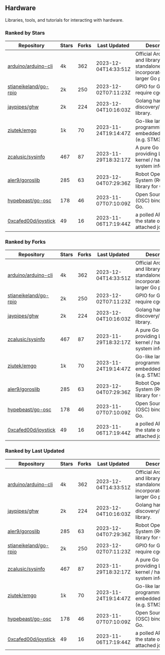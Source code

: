 ## Hardware

Libraries, tools, and tutorials for interacting with hardware.

### Ranked by Stars

| Repository | Stars | Forks | Last Updated | Description | 
|------------|-------|-------|--------------|-------------|
| [arduino/arduino-cli](https://github.com/arduino/arduino-cli) | 4k | 362 | 2023-12-04T14:33:51Z |  Official Arduino CLI and library. Can run standalone, or be incorporated into larger Go projects. |
| [stianeikeland/go-rpio](https://github.com/stianeikeland/go-rpio) | 2k | 250 | 2023-12-02T07:11:23Z |  GPIO for Go, doesn't require cgo. |
| [jaypipes/ghw](https://github.com/jaypipes/ghw) | 2k | 224 | 2023-12-04T10:16:03Z |  Golang hardware discovery/inspection library. |
| [ziutek/emgo](https://github.com/ziutek/emgo) | 1k | 70 | 2023-11-24T19:14:47Z |  Go-like language for programming embedded systems (e.g. STM32 MCU). |
| [zcalusic/sysinfo](https://github.com/zcalusic/sysinfo) | 467 | 87 | 2023-11-29T18:32:17Z |  A pure Go library providing Linux OS / kernel / hardware system information. |
| [aler9/goroslib](https://github.com/aler9/goroslib) | 285 | 63 | 2023-12-04T07:29:36Z |  Robot Operating System (ROS) library for Go. |
| [hypebeast/go-osc](https://github.com/hypebeast/go-osc) | 178 | 46 | 2023-11-07T07:10:09Z |  Open Sound Control (OSC) bindings for Go. |
| [0xcafed00d/joystick](https://github.com/0xcafed00d/joystick) | 49 | 16 | 2023-11-06T17:19:44Z |  a polled API to read the state of an attached joystick. |

### Ranked by Forks

| Repository | Stars | Forks | Last Updated | Description | 
|------------|-------|-------|--------------|-------------|
| [arduino/arduino-cli](https://github.com/arduino/arduino-cli) | 4k | 362 | 2023-12-04T14:33:51Z |  Official Arduino CLI and library. Can run standalone, or be incorporated into larger Go projects. |
| [stianeikeland/go-rpio](https://github.com/stianeikeland/go-rpio) | 2k | 250 | 2023-12-02T07:11:23Z |  GPIO for Go, doesn't require cgo. |
| [jaypipes/ghw](https://github.com/jaypipes/ghw) | 2k | 224 | 2023-12-04T10:16:03Z |  Golang hardware discovery/inspection library. |
| [zcalusic/sysinfo](https://github.com/zcalusic/sysinfo) | 467 | 87 | 2023-11-29T18:32:17Z |  A pure Go library providing Linux OS / kernel / hardware system information. |
| [ziutek/emgo](https://github.com/ziutek/emgo) | 1k | 70 | 2023-11-24T19:14:47Z |  Go-like language for programming embedded systems (e.g. STM32 MCU). |
| [aler9/goroslib](https://github.com/aler9/goroslib) | 285 | 63 | 2023-12-04T07:29:36Z |  Robot Operating System (ROS) library for Go. |
| [hypebeast/go-osc](https://github.com/hypebeast/go-osc) | 178 | 46 | 2023-11-07T07:10:09Z |  Open Sound Control (OSC) bindings for Go. |
| [0xcafed00d/joystick](https://github.com/0xcafed00d/joystick) | 49 | 16 | 2023-11-06T17:19:44Z |  a polled API to read the state of an attached joystick. |

### Ranked by Last Updated

| Repository | Stars | Forks | Last Updated | Description | 
|------------|-------|-------|--------------|-------------|
| [arduino/arduino-cli](https://github.com/arduino/arduino-cli) | 4k | 362 | 2023-12-04T14:33:51Z |  Official Arduino CLI and library. Can run standalone, or be incorporated into larger Go projects. |
| [jaypipes/ghw](https://github.com/jaypipes/ghw) | 2k | 224 | 2023-12-04T10:16:03Z |  Golang hardware discovery/inspection library. |
| [aler9/goroslib](https://github.com/aler9/goroslib) | 285 | 63 | 2023-12-04T07:29:36Z |  Robot Operating System (ROS) library for Go. |
| [stianeikeland/go-rpio](https://github.com/stianeikeland/go-rpio) | 2k | 250 | 2023-12-02T07:11:23Z |  GPIO for Go, doesn't require cgo. |
| [zcalusic/sysinfo](https://github.com/zcalusic/sysinfo) | 467 | 87 | 2023-11-29T18:32:17Z |  A pure Go library providing Linux OS / kernel / hardware system information. |
| [ziutek/emgo](https://github.com/ziutek/emgo) | 1k | 70 | 2023-11-24T19:14:47Z |  Go-like language for programming embedded systems (e.g. STM32 MCU). |
| [hypebeast/go-osc](https://github.com/hypebeast/go-osc) | 178 | 46 | 2023-11-07T07:10:09Z |  Open Sound Control (OSC) bindings for Go. |
| [0xcafed00d/joystick](https://github.com/0xcafed00d/joystick) | 49 | 16 | 2023-11-06T17:19:44Z |  a polled API to read the state of an attached joystick. |

